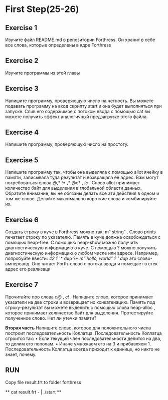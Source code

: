 # First Step(25-26)
## Exercise 1 
Изучите файл README.md в репозитории Forthress. Он хранит в себе все слова, которые определены в ядре Forthress
## Exercise 2
Изучите программы из этой главы
## Exercise 3
Напишите программу, проверяющую число на четность. Вы можете подавать программу на вход скрипту start и она будет выполняться при запуске. Слив его содержимое с потоком ввода с помощью cat вы можете получить эффект аналогичный предзагрузке этого файла.
## Exercise 4 
Напишите программу, проверяющую число на простоту.
## Exercise 5
Напишите программу так, чтобы она выделяла с помощью allot ячейку в памяти, записывала туда результат и возвращала её адрес. Вам могут потребоваться слова *@*,* !* ,* @c* , *!c* . Слово allot принимает количество байт для выделения в глобальной области данных.
Обратите внимание, вы не обязаны делать все эти действия в одном и том же слове.
Делайте максимально короткие слова и комбинируйте их.
## Exercise 6 
Создать строку в куче в Forthress можно так: m” string” . Слово prints печатает строку по указателю. Память в куче должна освобождаться с помощью heap-free.
С помощью heap-show можно получить диагностическую информацию о куче.
С помощью ? можно получить диагностическую информацию о любом числе или адресе. Например, попробуйте ввести:
*42 ?*
'* dup ?*
*m” hello, world” ?*
*' dup* это слово-амперсанд. Оно читает Forth-слово с потока ввода и помещает в стек адрес его реализаци
## Exercise 7 
Прочитайте про слова *c@* , *c!* . Напишите слово, которое принимает указатели на две строки и возвращает их конкатенацию. Память под строку-результат вы можете выделить с помощью слова heap-alloc , которое принимает количество байт для выделения.
Протестируйте полученное слово. Нет ли утечки памяти?

**Вторая часть**
Напишите слово, которое для положительного числа построит последовательность Коллатца.
Последовательность Коллатца строится так:
• Если текущий член последовательности делится на два, то делим его пополам.
• Иначе умножаем его на 3 и прибавляем 1.
Последовательность Коллатца всегда приходит к единице, но никто не знает, почему.

## RUN
Copy file result.frt to folder forthress
 
** cat result.frt - | ./start **